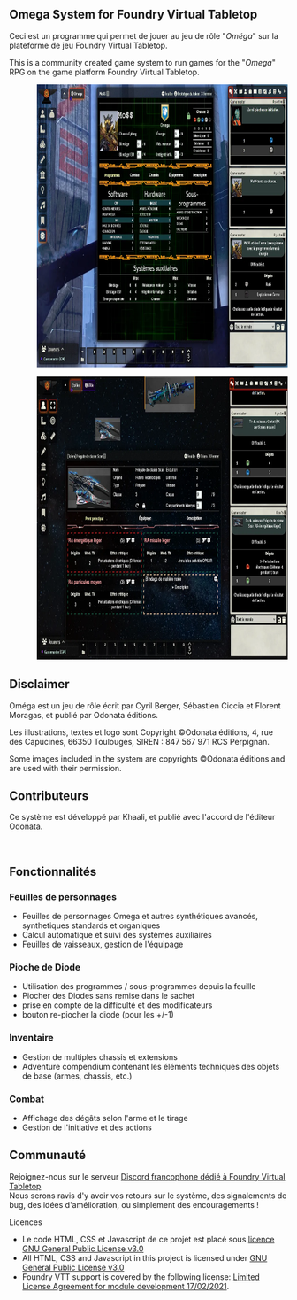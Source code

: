 <h2>Omega System for Foundry Virtual Tabletop</h2>

<p>Ceci est un programme qui permet de jouer au jeu de rôle "<em>Oméga</em>" sur la plateforme de jeu Foundry Virtual Tabletop.</p>

<p>This is a community created game system to run games for the "<em>Omega</em>" RPG on the game platform Foundry Virtual Tabletop.</p>

<p style="margin-left: 10%;"> <img src="https://raw.githubusercontent.com/Khaali-dev/omega/master/assets/image/interface.webp" alt="" width="700" height="511" /></p>

<p style="margin-left: 10%;"> <img src="https://raw.githubusercontent.com/Khaali-dev/omega/master/assets/image/espace.webp" alt="" width="700" height="511" /></p>

<h2>Disclaimer</h2>
<p>Oméga est un jeu de rôle écrit par Cyril Berger, Sébastien Ciccia et Florent Moragas, et publié par Odonata éditions.</p>
<p>Les illustrations, textes et logo sont Copyright ©Odonata éditions, 4, rue des Capucines, 66350 Toulouges, SIREN : 847 567 971 RCS Perpignan.</p>
<p>Some images included in the system are copyrights ©Odonata éditions and are used with their permission.</p>
<h2>Contributeurs</h2>
<p>Ce système est développé par Khaali, et publié avec l'accord de l'éditeur Odonata.</p>
​<h2>Fonctionnalités</h2>
<h3>Feuilles de personnages</h3>
<ul><li>Feuilles de personnages Omega et autres synthétiques avancés, synthetiques standards et organiques</li>
<li>Calcul automatique et suivi des systèmes auxiliaires</li>
<li>Feuilles de vaisseaux, gestion de l'équipage</li></ul>
<h3>Pioche de Diode</h3>
<ul><li>Utilisation des programmes / sous-programmes depuis la feuille</li>
<li>Piocher des Diodes sans remise dans le sachet</li>
<li>prise en compte de la difficulté et des modificateurs</li>
<li>bouton re-piocher la diode (pour les +/-1)</li></ul>
<h3>Inventaire</h3>
<ul><li>Gestion de multiples chassis et extensions</li>
<li>Adventure compendium contenant les éléments techniques des objets de base (armes, chassis, etc.)</li></ul>
<h3>Combat</h3>
<ul><li>Affichage des dégâts selon l'arme et le tirage</li>
<li>Gestion de l'initiative et des actions</li></ul>
<h2>Communauté</h2>
<p>Rejoignez-nous sur le serveur <a href="https://discord.com/invite/pPSDNJk">Discord francophone dédié à Foundry Virtual Tabletop</a><br />
Nous serons ravis d'y avoir vos retours sur le système, des signalements de bug, des idées d'amélioration, ou simplement des encouragements !</p>
</h2>Licences</h2><p><ul>
<li>Le code HTML, CSS et Javascript de ce projet est placé sous <a href="https://choosealicense.com/licenses/gpl-3.0/">licence GNU General Public License v3.0</a></li>
<li>All HTML, CSS and Javascript in this project is licensed under <a href="https://choosealicense.com/licenses/gpl-3.0/">GNU General Public License v3.0</a></li>
<li>Foundry VTT support is covered by the following license: <a href="https://foundryvtt.com/article/license/">Limited License Agreement for module development 17/02/2021</a>.</li>
</ul></p>
